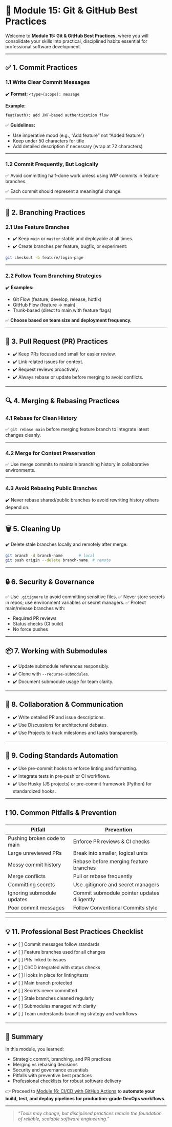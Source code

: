 # 🌟 Module 15: Git & GitHub Best Practices

Welcome to **Module 15: Git & GitHub Best Practices**, where you will consolidate your skills into practical, disciplined habits essential for professional software development.

---

## ✅ **1. Commit Practices**

### **1.1 Write Clear Commit Messages**

✔️ **Format:** `<type>(scope): message`

**Example:**

```markdown
feat(auth): add JWT-based authentication flow
````

✅ **Guidelines:**

* Use imperative mood (e.g., “Add feature” not “Added feature”)
* Keep under 50 characters for title
* Add detailed description if necessary (wrap at 72 characters)

---

### **1.2 Commit Frequently, But Logically**

✅ Avoid committing half-done work unless using WIP commits in feature branches.

✅ Each commit should represent a meaningful change.

---

## 🔧 **2. Branching Practices**

### **2.1 Use Feature Branches**

- ✔️ Keep `main` or `master` stable and deployable at all times.
- ✔️ Create branches per feature, bugfix, or experiment:

```bash
git checkout -b feature/login-page
```

---

### **2.2 Follow Team Branching Strategies**

✔️ **Examples:**

* Git Flow (feature, develop, release, hotfix)
* GitHub Flow (feature → main)
* Trunk-based (direct to main with feature flags)

✅ **Choose based on team size and deployment frequency.**

---

## 🚀 **3. Pull Request (PR) Practices**

- ✔️ Keep PRs focused and small for easier review.
- ✔️ Link related issues for context.
- ✔️ Request reviews proactively.
- ✔️ Always rebase or update before merging to avoid conflicts.

---

## 🔍 **4. Merging & Rebasing Practices**

### **4.1 Rebase for Clean History**

✅ `git rebase main` before merging feature branch to integrate latest changes cleanly.

---

### **4.2 Merge for Context Preservation**

✅ Use merge commits to maintain branching history in collaborative environments.

---

### **4.3 Avoid Rebasing Public Branches**

✔️ Never rebase shared/public branches to avoid rewriting history others depend on.

---

## 🗑️ **5. Cleaning Up**

✔️ Delete stale branches locally and remotely after merge:

```bash
git branch -d branch-name       # local
git push origin --delete branch-name  # remote
```

---

## 🔒 **6. Security & Governance**

✅ Use `.gitignore` to avoid committing sensitive files.
✅ Never store secrets in repos; use environment variables or secret managers.
✅ Protect main/release branches with:

* Required PR reviews
* Status checks (CI build)
* No force pushes

---

## 📦 **7. Working with Submodules**

- ✔️ Update submodule references responsibly.
- ✔️ Clone with `--recurse-submodules`.
- ✔️ Document submodule usage for team clarity.

---

## 🔄 **8. Collaboration & Communication**

- ✔️ Write detailed PR and issue descriptions.
- ✔️ Use Discussions for architectural debates.
- ✔️ Use Projects to track milestones and tasks transparently.

---

## 📝 **9. Coding Standards Automation**

- ✔️ Use pre-commit hooks to enforce linting and formatting.
- ✔️ Integrate tests in pre-push or CI workflows.
- ✔️ Use Husky (JS projects) or pre-commit framework (Python) for standardized hooks.

---

## ❗ **10. Common Pitfalls & Prevention**

| Pitfall                     | Prevention                                  |
| --------------------------- | ------------------------------------------- |
| Pushing broken code to main | Enforce PR reviews & CI checks              |
| Large unreviewed PRs        | Break into smaller, logical units           |
| Messy commit history        | Rebase before merging feature branches      |
| Merge conflicts             | Pull or rebase frequently                   |
| Committing secrets          | Use .gitignore and secret managers          |
| Ignoring submodule updates  | Commit submodule pointer updates diligently |
| Poor commit messages        | Follow Conventional Commits style           |

---

## 💡 **11. Professional Best Practices Checklist**

- ✔️ \[ ] Commit messages follow standards
- ✔️ \[ ] Feature branches used for all changes
- ✔️ \[ ] PRs linked to issues
- ✔️ \[ ] CI/CD integrated with status checks
- ✔️ \[ ] Hooks in place for linting/tests
- ✔️ \[ ] Main branch protected
- ✔️ \[ ] Secrets never committed
- ✔️ \[ ] Stale branches cleaned regularly
- ✔️ \[ ] Submodules managed with clarity
- ✔️ \[ ] Team understands branching strategy and workflows

---

## 🎯 **Summary**

In this module, you learned:

* Strategic commit, branching, and PR practices
* Merging vs rebasing decisions
* Security and governance essentials
* Pitfalls with preventive best practices
* Professional checklists for robust software delivery

👉 Proceed to [Module 16: CI/CD with GitHub Actions](../16_ci_cd/README.md) to **automate your build, test, and deploy pipelines for production-grade DevOps workflows**.

---

> *“Tools may change, but disciplined practices remain the foundation of reliable, scalable software engineering.”*

